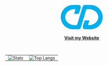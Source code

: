 <div align="center">
  <!-- Logo and site link at top center -->
  <a href="https://christian.deleon.xyz/">
    <img src="images/logo192.png" alt="Logo" height="80">
  </a>
  <br/>
  <br/>
  <div><a href="https://christian.deleon.xyz/"><strong>Visit my Website</strong></a></div>
  <br/>
  <br/>

  <!-- GitHub stats cards side by side -->
  <table style="border: none; border-collapse: collapse;">
    <tr>
      <td style="border: none; padding: 0 10px;">
        <img src="https://github-readme-stats.vercel.app/api?username=christian-deleon&show_icons=true&theme=react" alt="Stats">
      </td>
      <td style="border: none; padding: 0 10px;">
        <img src="https://github-readme-stats.vercel.app/api/top-langs/?username=christian-deleon&size_weight=0.5&count_weight=0.5&theme=react&layout=donut" alt="Top Langs">
      </td>
    </tr>
  </table>
</div>
